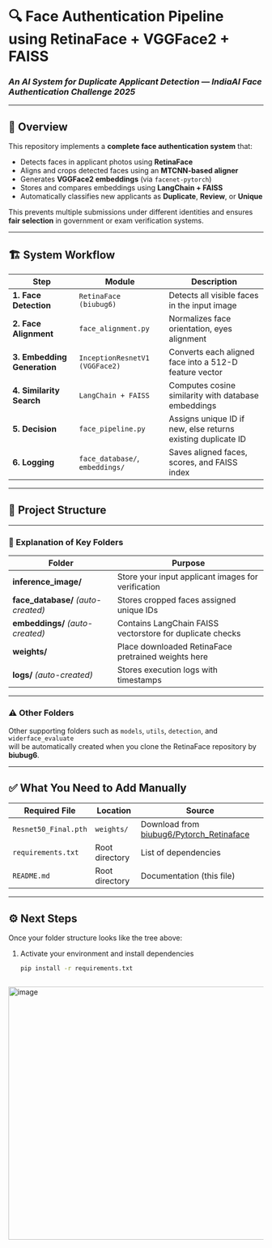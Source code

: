 # 🔍 Face Authentication Pipeline using RetinaFace + VGGFace2 + FAISS
### *An AI System for Duplicate Applicant Detection — IndiaAI Face Authentication Challenge 2025*

---

## 🧠 Overview

This repository implements a **complete face authentication system** that:
- Detects faces in applicant photos using **RetinaFace**  
- Aligns and crops detected faces using an **MTCNN-based aligner**
- Generates **VGGFace2 embeddings** (via `facenet-pytorch`)
- Stores and compares embeddings using **LangChain + FAISS**
- Automatically classifies new applicants as **Duplicate**, **Review**, or **Unique**

This prevents multiple submissions under different identities and ensures **fair selection** in government or exam verification systems.

---

## 🏗️ System Workflow

| Step | Module | Description |
|------|---------|-------------|
| **1. Face Detection** | `RetinaFace (biubug6)` | Detects all visible faces in the input image |
| **2. Face Alignment** | `face_alignment.py` | Normalizes face orientation, eyes alignment |
| **3. Embedding Generation** | `InceptionResnetV1 (VGGFace2)` | Converts each aligned face into a 512-D feature vector |
| **4. Similarity Search** | `LangChain + FAISS` | Computes cosine similarity with database embeddings |
| **5. Decision** | `face_pipeline.py` | Assigns unique ID if new, else returns existing duplicate ID |
| **6. Logging** | `face_database/`, `embeddings/` | Saves aligned faces, scores, and FAISS index |

---

## 📁 Project Structure

---

### 🧩 Explanation of Key Folders

| Folder | Purpose |
|--------|----------|
| **inference_image/** | Store your input applicant images for verification |
| **face_database/** *(auto-created)* | Stores cropped faces assigned unique IDs |
| **embeddings/** *(auto-created)* | Contains LangChain FAISS vectorstore for duplicate checks |
| **weights/** | Place downloaded RetinaFace pretrained weights here |
| **logs/** *(auto-created)* | Stores execution logs with timestamps |

---

### ⚠️ Other Folders

Other supporting folders such as `models`, `utils`, `detection`, and `widerface_evaluate`  
will be automatically created when you clone the RetinaFace repository by **biubug6**.

---

## ✅ What You Need to Add Manually

| Required File | Location | Source |
|----------------|-----------|---------|
| `Resnet50_Final.pth` | `weights/` | Download from [biubug6/Pytorch_Retinaface](https://github.com/biubug6/Pytorch_Retinaface) |
| `requirements.txt` | Root directory | List of dependencies |
| `README.md` | Root directory | Documentation (this file) |

---

## ⚙️ Next Steps

Once your folder structure looks like the tree above:
1. Activate your environment and install dependencies  
   ```bash
   pip install -r requirements.txt



<img width="720" height="500" alt="image" src="https://github.com/user-attachments/assets/be97deca-ffdb-468a-9416-02642050837c" />



